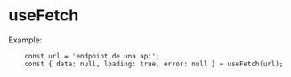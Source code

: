 # useFetch

Example:
```
    const url = 'endpoint de una api';
    const { data: null, loading: true, error: null } = useFetch(url);

```
